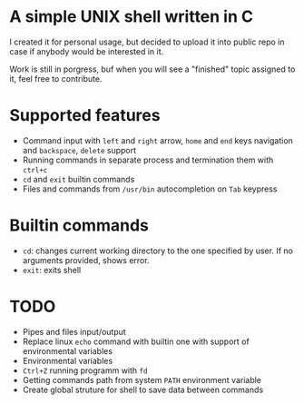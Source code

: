 # A simple UNIX shell written in C

I created it for personal usage, but decided to upload it into public repo in case if anybody would be interested in it.

Work is still in porgress, buf when you will see a "finished" topic assigned to it, feel free to contribute.

# Supported features
* Command input with `left` and `right` arrow, `home` and `end` keys navigation and `backspace`, `delete` support
* Running commands in separate process and termination them with `ctrl+c`
* `cd` and `exit` builtin commands
* Files and commands from `/usr/bin` autocompletion on `Tab` keypress

# Builtin commands
* `cd`: changes current working directory to the one specified by user. If no arguments provided, shows error.
* `exit`: exits shell
  
# TODO
* Pipes and files input/output
* Replace linux `echo` command with builtin one with support of environmental variables
* Environmental variables
* `Ctrl+Z` running programm with `fd`
* Getting commands path from system `PATH` environment variable 
* Create global struture for shell to save data between commands